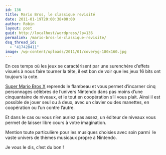 ```yaml
---
id: 136
title: Mario Bros, le classique revisité
date: 2011-01-19T20:00:38+00:00
author: Robin
layout: post
guid: http://localhost/wordpress/?p=136
permalink: /mario-bros-le-classique-revisite/
dsq_thread_id:
  - "417428411"
image: /wp-content/uploads/2011/01/coveryg-180x160.jpg
---
```

En ces temps où les jeux se caractérisent par une surenchère d&#8217;effets visuels à nous faire tourner la tête, il est bon de voir que les jeux 16 bits ont toujours la cote.

<a title="Super Mario Bros X" href="http://www.supermariobrothers.org/" target="_self">Super Mario Bros X</a> reprends le flambeau et vous permet d&#8217;incarner cinq personnages célèbres de l&#8217;univers Nintendo dans pas moins d&#8217;une cinquantaine de niveaux, et le tout en coopération s&#8217;il vous plait. Ainsi il est possible de jouer seul ou à deux, avec un clavier ou des manettes, en coopération ou l&#8217;un contre l&#8217;autre.

Et dans le cas ou vous n&#8217;en auriez pas assez, un éditeur de niveaux vous permet de laisser libre cours à votre imagination.

Mention toute particulière pour les musiques choisies avec soin parmi  le vaste univers de thèmes musicaux propre à Nintendo.

Je vous le dis, c&#8217;est du bon !